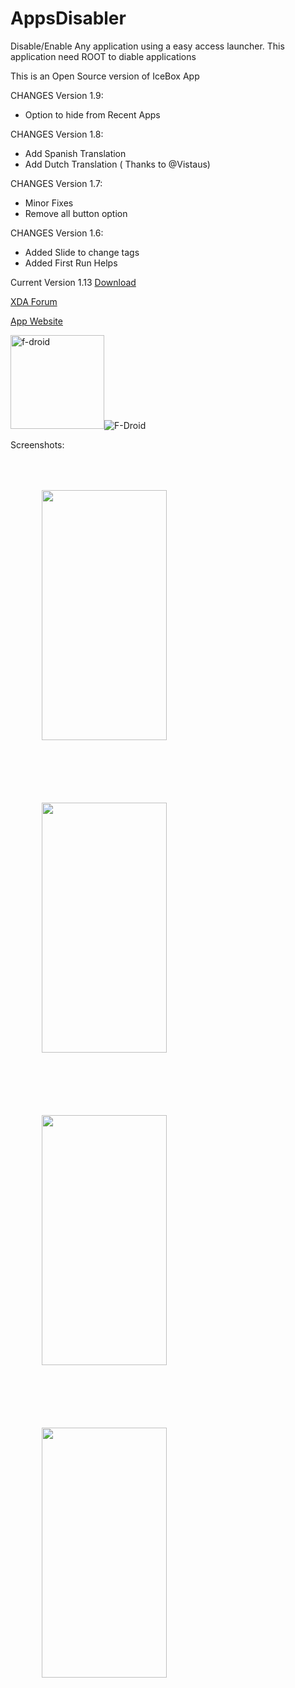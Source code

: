 # AppsDisabler
Disable/Enable Any application using a easy access launcher.
This application need ROOT to diable applications

This is an Open Source version of IceBox App

CHANGES Version 1.9:
* Option to hide from Recent Apps

CHANGES Version 1.8:
* Add Spanish Translation
* Add Dutch Translation ( Thanks to @Vistaus)

CHANGES Version 1.7:
* Minor Fixes
* Remove all button option

CHANGES Version 1.6:
* Added Slide to change tags
* Added First Run Helps


Current Version 1.13
<a href="https://github.com/aceventura82/AppsDisabler/blob/master/app/release/app-release.apk" >Download </a>

<a href="https://forum.xda-developers.com/android/apps-games/app-disabler-app-to-easily-disable-app-t4121581">XDA Forum</a>

<a href="https://www.servoz.tk/app-disabler/" >App Website </a>

<a href="https://f-droid.org/en/packages/com.servoz.appsdisabler/" target="_blank" rel="noopener noreferrer"><img src="https://www.servoz.tk/wp-content/uploads/2020/05/get-it-on.png" alt="f-droid" width="150"/></a><img alt="F-Droid" src="https://img.shields.io/f-droid/v/com.servoz.appsdisabler">



Screenshots:
<div>
  <img src="https://www.servoz.tk/wp-content/uploads/2020/04/settings-576x1024.png" width="200" height="400" style="margin:50px 50px 50px 50px" />
  <img src="https://www.servoz.tk/wp-content/uploads/2020/04/colors-576x1024.png" width="200" height="400" style="margin:50px 50px 50px 50px" />
  <img src="https://www.servoz.tk/wp-content/uploads/2020/04/apps-576x1024.png" width="200" height="400" style="margin:50px 50px 50px 50px" />
  <img src="https://www.servoz.tk/wp-content/uploads/2020/04/main-1-576x1024.png" width="200" height="400" style="margin:50px 50px 50px 50px" />
</div>
